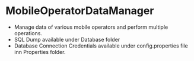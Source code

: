 # MobileOperatorDataManager
- Manage data of various mobile operators and perform multiple operations.
- SQL Dump available under Database folder
- Database Connection Credentials available under config.properties file inn Properties folder.
